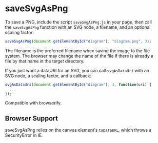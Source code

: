 saveSvgAsPng
============

To save a PNG, include the script `saveSvgAsPng.js` in your page, then call the `saveSvgAsPng` function with an SVG node, a filename, and an optional scaling factor:

```javascript
saveSvgAsPng(document.getElementById("diagram"), "diagram.png", 3);
```

The filename is the preferred filename when saving the image to the file system. The browser may change the name of the file if there is already a file by that name in the target directory.

If you just want a dataURI for an SVG, you can call `svgAsDataUri` with an SVG node, a scaling factor, and a callback:

```javascript
svgAsDataUri(document.getElementById("diagram"), 1, function(uri) {
  ...
});
```

Compatible with browserify.

Browser Support
---------------

saveSvgAsPng relies on the canvas element's `toDataURL`, which throws a SecurityError in IE. 
